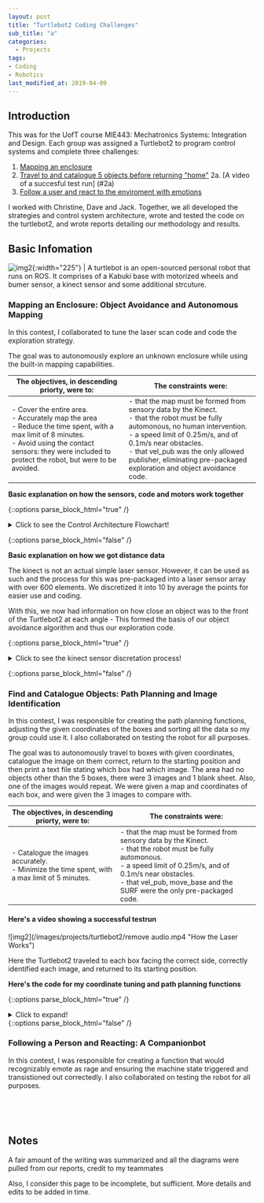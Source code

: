 ```yaml
---
layout: post
title: "Turtlebot2 Coding Challenges"
sub_title: "a"
categories:
  - Projects
tags:
- Coding
- Robotics
last_modified_at: 2019-04-09 
---
```



## Introduction 
This was for the UofT course MIE443: Mechatronics Systems: Integration and Design. Each group was assigned a Turtlebot2 to program control systems and complete three challenges:

1. [Mapping an enclosure](#1)
2. [Travel to and catalogue 5 objects before returning "home"](#2)
  2a. [A video of a succesful test run] (#2a)
3. [Follow a user and react to the enviroment with emotions](#3)

I worked with Christine, Dave and Jack. Together, we all developed the strategies and control system architecture, wrote and tested the code on the turtlebot2, and wrote reports detailing our methodology and results.

## Basic Infomation

![img2](https://www.turtlebot.com/assets/images/turtlebot_2_lg.png){:width="225"} | A turtlebot is an open-sourced personal robot that runs on ROS. It comprises of a Kabuki base with motorized wheels and bumer sensor, a kinect sensor and some additional strcuture.

### Mapping an Enclosure: Object Avoidance and Autonomous Mapping <a name="1"></a>
In this contest, I collaborated to tune the laser scan code and code the exploration strategy. 

The goal was to autonomously explore an unknown enclosure while using the built-in mapping capabilities. 

| The objectives, in descending priorty, were to: | The constraints were:|
| -------- | ----------- |
| - Cover the entire area. <br> - Accurately map the area<br>- Reduce the time spent, with a max limit of 8 minutes.<br>- Avoid using the contact sensors: they were included to protect the robot, but were to be avoided. | - that the map must be formed from sensory data by the Kinect.<br>- that the robot must be fully automonous, no human intervention.<br>- a speed limit of 0.25m/s, and of 0.1m/s  near obstacles.<br>- that vel_pub was the only allowed publisher, eliminating pre-packaged exploration and object avoidance code. |


**Basic explanation on how the sensors, code and motors work together**
 
{::options parse_block_html="true" /} 
 
<details>
  <summary markdown="span">Click to see the Control Architecture Flowchart!</summary>
  
  ![img2](/images/projects/turtlebot2/flowchart_controller_architecture.PNG "Contest 1 Flowchart")
  
  Diagram credit to Christine for drawing it 
    
</details>

{::options parse_block_html="false" /}

**Basic explanation on how we got distance data**

The kinect is not an actual simple laser sensor. However, it can be used as such and the process for this was pre-packaged into a laser sensor array with over 600 elements. We discretized it into 10 by average the points for easier use and coding.

With this, we now had information on how close an object was to the front of the Turtlebot2 at each angle - This formed the basis of our object avoidance algorithm and thus our exploration code.
  
{::options parse_block_html="true" /} 

<details>
  <summary markdown="span">Click to see the kinect sensor discretation process!</summary>

  ![img2](/images/projects/turtlebot2/discretation_process_laserCallback.PNG "How the Laser Works")
  
  Image credit to the course for providing it 
    
</details>

{::options parse_block_html="false" /}


### Find and Catalogue Objects: Path Planning and Image Identification <a name="2"></a>
In this contest, I was responsible for creating the path planning functions, adjusting the given coordinates of the boxes and sorting all the data so my group could use it. I also collaborated on testing the robot for all purposes.

The goal was to autonomously travel to boxes with given coordinates, catalogue the image on them correct, return to the starting position and then print a text file stating which box had which image. The area had no objects other than the 5 boxes, there were 3 images and 1 blank sheet. Also, one of the images would repeat. We were given a map and coordinates of each box, and were given the 3 images to compare with.

| The objectives, in descending priorty, were to: | The constraints were:|
| -------- | ----------- |
| - Catalogue the images accurately. <br> - Minimize the time spent, with a max limit of 5 minutes. | - that the map must be formed from sensory data by the Kinect.<br>- that the robot must be fully automonous.<br>- a speed limit of 0.25m/s, and of 0.1m/s  near obstacles.<br>- that vel_pub, move_base and the SURF were the only pre-packaged code. |

#### Here's a video showing a successful testrun <a name="2a"></a>
![img2](/images/projects/turtlebot2/remove audio.mp4 "How the Laser Works")

Here the Turtlebot2 traveled to each box facing the correct side, correctly identified each image, and returned to its starting position.

**Here's the code for my coordinate tuning and path planning functions**

{::options parse_block_html="true" /} 
<details>
  <summary markdown="span">Click to expand!</summary>
    
  ```
    test
    function whatIsLove() {
      console.log('Baby Don't hurt me. Don't hurt me');
      return 'No more';
    }
  ```
  
</details>
{::options parse_block_html="false" /}

### Following a Person and Reacting: A Companionbot <a name="3"></a>
In this contest, I was responsible for creating a function that would recognizably emote as rage and ensuring the machine state triggered and transistioned out correctedly.  I also collaborated on testing the robot for all purposes.

<p>&nbsp;</p> 
<p>&nbsp;</p> 

## Notes
A fair amount of the writing was summarized and all the diagrams were pulled from our reports, credit to my teammates

Also, I consider this page to be incomplete, but sufficient. More details and edits to be added in time.









